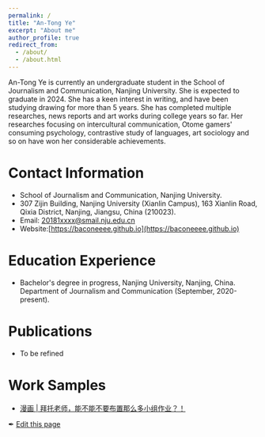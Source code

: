 ```yaml
---
permalink: /
title: "An-Tong Ye"
excerpt: "About me"
author_profile: true
redirect_from: 
  - /about/
  - /about.html
---
```


An-Tong Ye is currently an undergraduate student in the School of Journalism and Communication, Nanjing University. She is expected to graduate in 2024. She has a keen interest in writing, and have been studying drawing for more than 5 years. She has completed multiple researches, news reports and art works during college years so far. Her researches focusing on intercultural communication, Otome gamers' consuming psychology, contrastive study of languages, art sociology and so on have won her considerable achievements.


Contact Information
======
- School of Journalism and Communication, Nanjing University.
- 307 Zijin Building, Nanjing University (Xianlin Campus), 163 Xianlin Road, Qixia District, Nanjing, Jiangsu, China (210023).
- Email: 20181xxxx@smail.nju.edu.cn
- Website:[https://baconeeee.github.io](https://baconeeee.github.io)


Education Experience
======
- Bachelor's degree in progress, Nanjing University, Nanjing, China. Department of Journalism and Communication (September, 2020-present).

Publications
======
- To be refined

Work Samples
======
- [漫画 | 拜托老师，能不能不要布置那么多小组作业？！](https://mp.weixin.qq.com/s?__biz=MjM5ODQ4NTM2Ng==&mid=2651183688&idx=1&sn=0344461ed894d3567a451eda45c36bfd&chksm=bd3b76518a4cff47840c5ecd22dd5e6627a176de6e17daee5dbfba1d7ff9fb6d4e062c162a8f&mpshare=1&scene=1&srcid=0306a9Yf830wYlTuyglGVUza&sharer_sharetime=1678064182053&sharer_shareid=dfd5791e36fa2da064257027f8ce4c74#rd)


✒ [Edit this page](https://github.com/Baconeeee/Baconeeee.github.io/edit/master/_pages/about.md)
